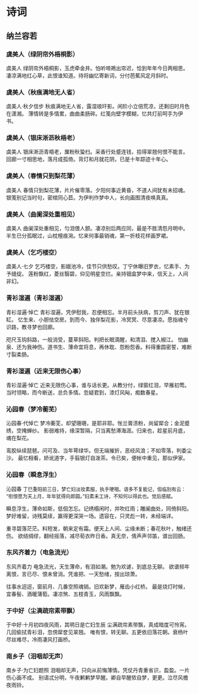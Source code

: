 # 诗词
## 纳兰容若
### 虞美人（绿阴帘外梧桐影）
虞美人
绿阴帘外梧桐影，玉虎牵金井。怕听啼鴂出帘迟，恰到年年今日两相思。
凄凉满地红心草，此恨谁知道。待将幽忆寄新词，分付芭蕉风定月斜时。
### 虞美人（秋痕满地无人省）
虞美人·秋夕信步
秋痕满地无人省，露湿琅玕影。闲阶小立倍荒凉，还剩旧时月色在潇湘。
薄情转是多情累，曲曲柔肠碎。红笺向壁字模糊，忆共灯前呵手为伊书。
### 虞美人（银床淅沥秋梧老）
虞美人
银床淅沥青梧老，屟粉秋蛩扫。采香行处蹙连钱，拾得翠翘何恨不能言。
回廊一寸相思地，落月成孤倚。背灯和月就花阴，已是十年踪迹十年心。
### 虞美人（春情只到梨花薄）
虞美人
春情只到梨花薄，片片催零落。夕阳何事近黄昏，不道人间犹有未招魂。
银笺别记当时句，密绾同心苣。为伊判作梦中人，长向画图清夜唤真真。
### 虞美人（曲阑深处重相见）
虞美人
曲阑深处重相见，匀泪偎人颤。凄凉别后两应同，最是不胜清怨月明中。
半生已分孤眠过，山枕檀痕涴。忆来何事最销魂，第一折枝花样画罗裙。
### 虞美人（乞巧楼空）
虞美人·七夕
乞巧楼空，影娥池冷，佳节只供愁叹。丁宁休曝旧罗衣，忆素手、为予缝绽。
莲粉飘红，菱丝翳碧，仰见明星空烂。亲持钿盒梦中来，信天上，人间非幻。
### 青衫湿遍（青衫湿遍）
青衫湿遍·悼亡
青衫湿遍，凭伊慰我，忍便相忘。半月前头扶病，剪刀声、犹在银缸。
忆生来、小胆怯空房。到而今、独伴梨花影，冷冥冥、尽意凄凉。愿指魂兮识路，教寻梦也回廊。

咫尺玉钩斜路，一般消受，蔓草斜阳。判把长眠滴醒，和清泪、搅入椒江。
怕幽泉、还为我神伤。道书生、薄命宜将息，再休耽、怨粉怨香。料得重圆密誓，难断寸裂柔肠。
### 青衫湿遍（近来无限伤心事）
青衫湿遍·悼亡
近来无限伤心事，谁与话长更。从教分付，绿窗红泪，早雁初莺。
当时领略，而今断送，总负多情。忽疑君到，漆灯风飐，痴数春星。
### 沁园春（梦冷蘅芜）
沁园春·代悼亡
梦冷蘅芜，却望珊珊，是耶非耶。怅兰膏渍粉，尚留犀合；金泥蹙绣，空掩蝉纱。
影弱难持，缘深暂隔，只当离愁滞海涯。归来也，趁星前月底，魂在梨花。

鸾胶纵续琵琶。问可及、当年萼绿华。但无端摧折，恶经风浪；不如零落，判委尘沙。
最忆相看，娇讹道字，手翦银灯自泼茶。令已矣，便帐中重见，那似伊家。
### 沁园春（瞬息浮生）
沁园春
<font size=2>丁巳重阳前三日，梦亡妇淡妆素服，执手哽咽。语多不复能记，但临别有云：
“衔恨愿为天上月，年年犹得向郎圆。”妇素未工诗，不知何以得此也。觉后感赋。</font>

瞬息浮生，薄命如斯，低佪怎忘。记绣榻闲时，并吹红雨；雕阑曲处，同倚斜阳。
梦好难留，诗残莫续，赢得更深哭一场。遗容在，只灵彪一转，未经端详。

重寻碧落茫茫。料短发，朝来定有霜。便天上人间、尘缘未断；春花秋叶，触绪还伤。
欲结绸缪，翻经摇落，减尽荀衣昨日香。真无奈，倩声声邻笛，谱出回肠。
### 东风齐着力（电急流光）
东风齐着力
电急流光，天生薄命，有泪如潮。勉为欢谑，到底总无聊。
欲谱频年离恨，言已尽、恨未曾消。凭谁把、一天愁绪，按出琼萧。

往事水迢迢，窗前月、几番空照魂销。旧欢新梦，雁齿小红桥。
最是烧灯时候，宜春髻、酒暖蒲萄。凄凉煞、五枝青玉，风雨飘飘。
### 于中好（尘满疏帘素带飘）
于中好·十月初四夜风雨，其明日是亡妇生辰
尘满疏帘素带飘，真成暗度可怜宵。几回偷拭青衫泪，忽傍犀奁见翠翘。
唯有恨，转无聊。五更依旧落花朝。衰杨叶尽丝难尽，冷雨凄风打画桥。
### 南乡子（泪咽却无声）
南乡子·为亡妇题照
泪咽却无声，只向从前悔薄情。凭仗丹青重省识，盈盈。一片伤心画不成。
别语忒分明，午夜鹣鹣梦早醒。卿自早醒侬自梦，更更。泣尽风檐夜雨铃。